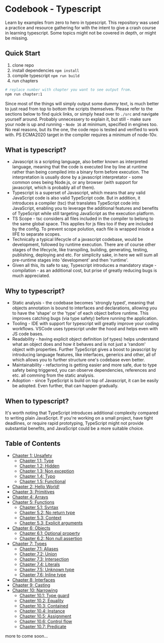 # **Codebook - Typescript**
Learn by examples from zero to hero in typescript. This repository was used a practice and resource gathering for with the intent to give a crash course in learning typescript. Some topics might not be covered in depth, or might be missing.

## **Quick Start**
1. clone repo
2. install dependencies `npm install`
3. compile typescript `npm run build`
3. run chapters

```sh
# replace number with chapter you want to see output from.
npm run chapter:1
```

Since most of the things will simply output some dummy text, is much better to just read from top to bottom the scripts themselves. Please refer to the sections below to find quick links, or simply head over to `./src` and navigate yourself around. Probably unnecessery to explain it, but still - make sure your node is up and running - `Node 16` at minimum, specified in engines too. No real reasons, but its the one, the code repo is tested and verified to work with. PS ECMA2020 target in the compiler requires a minimum of node-10v.

## **What is typescript?**

- Javascript is a scripting language, also better known as interpreted language, meaning that the code is executed line by line at runtime rather than being compiled into a binary form before execution. The interpretation is usually done by a javascript interpretator - some common ones being Node.js, or any browser (with support for javascript, which is probably all of them).
- Typescript is a superset of Javascript, which means that any valid JavaScript code is also valid TypeScript code. But in addition, it introduces a compiler (tsc) that translates TypeScript code into JavaScript, enabling you to leverage the additional features and benefits of TypeScript while still targeting JavaScript as the execution platform.
- TS Scope - tsc considers all files included in the compiler to belong to the same global space. This applies for js files too if they are included by the config. To prevent scope polution, each file is wrapped inisde a  IIFE to separate scopes.
- Technically a typical lifecycle of a javascript codebase, would be development, followed by runtime execution. There are of course other stages of the lifecycle, like transpiling, building, generating, testing, publishing, deploying and etc. For simplicity sake, in here we will sum all pre-runtime stages into 'development' and then 'runtime'. 
- Given all this, its safe to say, Typescript introduces a mandatory stage - compilation - as an additional cost, but prise of greatly reducing bugs is much appreciated.

## **Why to typescript?**

- Static analysis - the codebase becomes 'strongly typed', meaning that objects annotation is bound to interfaces and declarations, allowing you to have the 'shape' or the 'type' of each object before runtime. This improves catching bugs (via type safety) before running the application.
- Tooling - IDE with support for typescript will greatly improve your coding workflows. VSCode uses typescript under the hood and helps even with JS code bases.
- Readability - having explicit object definition (of types) helps understand what an object does and how it behaves and is not just a 'random' object with properties. Further TypeScript gives a boost to javascript by introducing language features, like interfaces, generics and other, all of which allows you to further structure one's codebase even better.
- Maintainability - refactoring is getting easier and more safe, due to type safety being triggered, you can observe dependencies, references and etc. all comming from the static analysis.
- Adoption - since TypeScript is build on top of Javascript, it can be easily be adopted. Even further, that can happen gradually.

## **When to typescript?**

It's worth noting that TypeScript introduces additional complexity compared to writing plain JavaScript. If you're working on a small project, have tight deadlines, or require rapid prototyping, TypeScript might not provide substantial benefits, and JavaScript could be a more suitable choice.

## **Table of Contents**
- [Chapter 1: Unsafety](https://github.com/gvanastasov/codebook-typescript/blob/main/src/1_unsafety/index.ts)
    - [Chapter 1.1: Type](https://github.com/gvanastasov/codebook-typescript/blob/main/src/1_unsafety/index.ts#L9)
    - [Chapter 1.2: Hidden](https://github.com/gvanastasov/codebook-typescript/blob/main/src/1_unsafety/index.ts#L32)
    - [Chapter 1.3: Non exception](https://github.com/gvanastasov/codebook-typescript/blob/main/src/1_unsafety/index.ts#L57)
    - [Chapter 1.4: Typo](https://github.com/gvanastasov/codebook-typescript/blob/main/src/1_unsafety/index.ts#L84)
    - [Chapter 1.5: Functional](https://github.com/gvanastasov/codebook-typescript/blob/main/src/1_unsafety/index.ts#L112)
- [Chapter 2: Hello World!](https://github.com/gvanastasov/codebook-typescript/blob/main/src/2_hello_world/index.ts)
- [Chapter 3: Primitives](https://github.com/gvanastasov/codebook-typescript/blob/main/src/3_primitives/index.ts)
- [Chapter 4: Arrays](https://github.com/gvanastasov/codebook-typescript/blob/main/src/4_arrays/index.ts)
- [Chapter 5: Functions](https://github.com/gvanastasov/codebook-typescript/blob/main/src/5_functions/index.ts)
    - [Chapter 5.1: Syntax](https://github.com/gvanastasov/codebook-typescript/blob/main/src/5_functions/index.ts#L27)
    - [Chapter 5.2: No return type](https://github.com/gvanastasov/codebook-typescript/blob/main/src/5_functions/index.ts#L59)
    - [Chapter 5.3: Context](https://github.com/gvanastasov/codebook-typescript/blob/main/src/5_functions/index.ts#L71)
    - [Chapter 5.3: Explicit arguments](https://github.com/gvanastasov/codebook-typescript/blob/main/src/5_functions/index.ts#L91)
- [Chapter 6: Objects](https://github.com/gvanastasov/codebook-typescript/blob/main/src/6_objects/index.ts)
    - [Chapter 6.1: Optional property](https://github.com/gvanastasov/codebook-typescript/blob/main/src/6_objects/index.ts#L7)
    - [Chapter 6.2: Non null assertion](https://github.com/gvanastasov/codebook-typescript/blob/main/src/6_objects/index.ts#L30)
- [Chapter 7: Types](https://github.com/gvanastasov/codebook-typescript/blob/main/src/7_types/index.ts)
    - [Chapter 7.1: Aliases](https://github.com/gvanastasov/codebook-typescript/blob/main/src/7_types/index.ts#L11)
    - [Chapter 7.2: Union](https://github.com/gvanastasov/codebook-typescript/blob/main/src/7_types/index.ts#L37)
    - [Chapter 7.3: Intersection](https://github.com/gvanastasov/codebook-typescript/blob/main/src/7_types/index.ts#L69)
    - [Chapter 7.4: Literals](https://github.com/gvanastasov/codebook-typescript/blob/main/src/7_types/index.ts#L99)
    - [Chapter 7.5: Unknown type](https://github.com/gvanastasov/codebook-typescript/blob/main/src/7_types/index.ts#L124)
    - [Chapter 7.6: Inline type](https://github.com/gvanastasov/codebook-typescript/blob/main/src/7_types/index.ts#L144)
- [Chapter 8: Interfaces](https://github.com/gvanastasov/codebook-typescript/blob/main/src/8_interfaces/index.ts)
- [Chapter 9: Casting](https://github.com/gvanastasov/codebook-typescript/blob/main/src/9_casting/index.ts)
- [Chapter 10: Narrowing](https://github.com/gvanastasov/codebook-typescript/blob/main/src/10_narrowing/index.ts)
    - [Chapter 10.1: Type guard](https://github.com/gvanastasov/codebook-typescript/blob/main/src/10_narrowing/index.ts#L13)
    - [Chapter 10.2: Equality](https://github.com/gvanastasov/codebook-typescript/blob/main/src/10_narrowing/index.ts#L38)
    - [Chapter 10.3: Contained](https://github.com/gvanastasov/codebook-typescript/blob/main/src/10_narrowing/index.ts#L61)
    - [Chapter 10.4: Instance](https://github.com/gvanastasov/codebook-typescript/blob/main/src/10_narrowing/index.ts#L101)
    - [Chapter 10.5: Assignment](https://github.com/gvanastasov/codebook-typescript/blob/main/src/10_narrowing/index.ts#L127)
    - [Chapter 10.6: Control flow](https://github.com/gvanastasov/codebook-typescript/blob/main/src/10_narrowing/index.ts#L155)
    - [Chapter 10.7: Predicate](https://github.com/gvanastasov/codebook-typescript/blob/main/src/10_narrowing/index.ts#L182)

more to come soon...